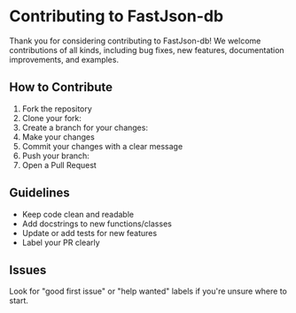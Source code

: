 # Contributing to FastJson-db #

Thank you for considering contributing to FastJson-db! We welcome contributions of all kinds, including bug fixes, new features, documentation improvements, and examples.

## How to Contribute ##

1. Fork the repository
2. Clone your fork:
3. Create a branch for your changes:
4. Make your changes
5. Commit your changes with a clear message
6. Push your branch:
7. Open a Pull Request

## Guidelines ##

- Keep code clean and readable
- Add docstrings to new functions/classes
- Update or add tests for new features
- Label your PR clearly

## Issues ##

Look for "good first issue" or "help wanted" labels if you're unsure where to start.

